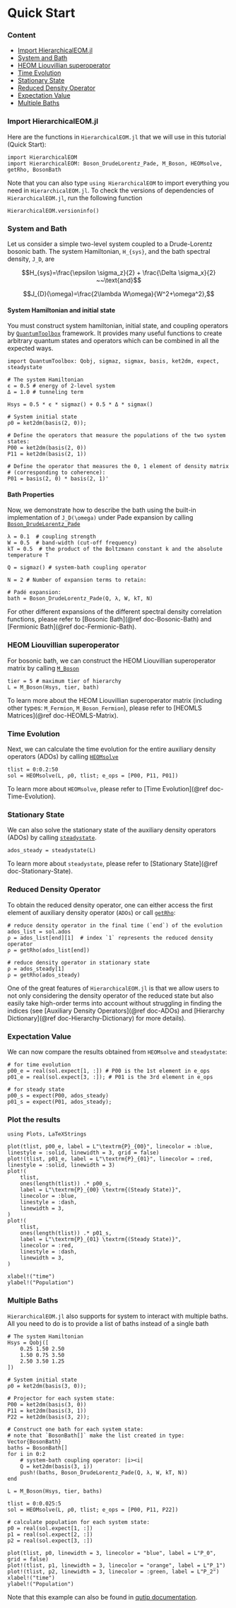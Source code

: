 # Quick Start

### Content
- [Import HierarchicalEOM.jl](#Import-HierarchicalEOM.jl)
- [System and Bath](#System-and-Bath)
- [HEOM Liouvillian superoperator](#HEOM-Liouvillian-superoperator)
- [Time Evolution](#Time-Evolution)
- [Stationary State](#Stationary-State)
- [Reduced Density Operator](#Reduced-Density-Operator)
- [Expectation Value](#Expectation-Value)
- [Multiple Baths](#Multiple-Baths)

### Import HierarchicalEOM.jl

Here are the functions in `HierarchicalEOM.jl` that we will use in this tutorial (Quick Start):

```@example quick_start
import HierarchicalEOM
import HierarchicalEOM: Boson_DrudeLorentz_Pade, M_Boson, HEOMsolve, getRho, BosonBath
```

Note that you can also type `using HierarchicalEOM` to import everything you need in `HierarchicalEOM.jl`.
To check the versions of dependencies of `HierarchicalEOM.jl`, run the following function

```@example quick_start
HierarchicalEOM.versioninfo()
```

### System and Bath

Let us consider a simple two-level system coupled to a Drude-Lorentz bosonic bath. The system Hamiltonian, ``H_{sys}``, and the bath spectral density, ``J_D``, are

```math
H_{sys}=\frac{\epsilon \sigma_z}{2} + \frac{\Delta \sigma_x}{2} ~~\text{and}
```  

```math
J_{D}(\omega)=\frac{2\lambda W\omega}{W^2+\omega^2},
```
#### System Hamiltonian and initial state

You must construct system hamiltonian, initial state, and coupling operators by [`QuantumToolbox`](https://github.com/qutip/QuantumToolbox.jl) framework. It provides many useful functions to create arbitrary quantum states and operators which can be combined in all the expected ways.

```@example quick_start
import QuantumToolbox: Qobj, sigmaz, sigmax, basis, ket2dm, expect, steadystate
```

```@example quick_start
# The system Hamiltonian
ϵ = 0.5 # energy of 2-level system
Δ = 1.0 # tunneling term

Hsys = 0.5 * ϵ * sigmaz() + 0.5 * Δ * sigmax()

# System initial state
ρ0 = ket2dm(basis(2, 0));

# Define the operators that measure the populations of the two system states:
P00 = ket2dm(basis(2, 0))
P11 = ket2dm(basis(2, 1))

# Define the operator that measures the 0, 1 element of density matrix
# (corresponding to coherence):
P01 = basis(2, 0) * basis(2, 1)'
```

#### Bath Properties

Now, we demonstrate how to describe the bath using the built-in implementation of ``J_D(\omega)`` under Pade expansion by calling [`Boson_DrudeLorentz_Pade`](@ref)

```@example quick_start
λ = 0.1  # coupling strength
W = 0.5  # band-width (cut-off frequency)
kT = 0.5  # the product of the Boltzmann constant k and the absolute temperature T

Q = sigmaz() # system-bath coupling operator

N = 2 # Number of expansion terms to retain:

# Padé expansion:
bath = Boson_DrudeLorentz_Pade(Q, λ, W, kT, N)
```

For other different expansions of the different spectral density correlation functions, please refer to [Bosonic Bath](@ref doc-Bosonic-Bath) and [Fermionic Bath](@ref doc-Fermionic-Bath).

### HEOM Liouvillian superoperator

For bosonic bath, we can construct the HEOM Liouvillian superoperator matrix by calling [`M_Boson`](@ref)

```@example quick_start
tier = 5 # maximum tier of hierarchy
L = M_Boson(Hsys, tier, bath)
```

To learn more about the HEOM Liouvillian superoperator matrix (including other types: `M_Fermion`, `M_Boson_Fermion`), please refer to [HEOMLS Matrices](@ref doc-HEOMLS-Matrix).

### Time Evolution

Next, we can calculate the time evolution for the entire auxiliary density operators (ADOs) by calling [`HEOMsolve`](@ref)

```@example quick_start
tlist = 0:0.2:50
sol = HEOMsolve(L, ρ0, tlist; e_ops = [P00, P11, P01])
```

To learn more about `HEOMsolve`, please refer to [Time Evolution](@ref doc-Time-Evolution).

### Stationary State

We can also solve the stationary state of the auxiliary density operators (ADOs) by calling [`steadystate`](@ref).

```@example quick_start
ados_steady = steadystate(L)
```

To learn more about `steadystate`, please refer to [Stationary State](@ref doc-Stationary-State).

### Reduced Density Operator

To obtain the reduced density operator, one can either access the first element of auxiliary density operator (`ADOs`) or call [`getRho`](@ref):

```@example quick_start
# reduce density operator in the final time (`end`) of the evolution
ados_list = sol.ados
ρ = ados_list[end][1]  # index `1` represents the reduced density operator
ρ = getRho(ados_list[end])

# reduce density operator in stationary state
ρ = ados_steady[1]
ρ = getRho(ados_steady)
```

One of the great features of `HierarchicalEOM.jl` is that we allow users to not only considering the density operator of the reduced state but also easily take high-order terms into account without struggling in finding the indices (see [Auxiliary Density Operators](@ref doc-ADOs) and [Hierarchy Dictionary](@ref doc-Hierarchy-Dictionary) for more details).

### Expectation Value

We can now compare the results obtained from `HEOMsolve` and `steadystate`:

```@example quick_start
# for time evolution
p00_e = real(sol.expect[1, :]) # P00 is the 1st element in e_ops
p01_e = real(sol.expect[3, :]); # P01 is the 3rd element in e_ops

# for steady state
p00_s = expect(P00, ados_steady)
p01_s = expect(P01, ados_steady);
```

### Plot the results

```@example quick_start
using Plots, LaTeXStrings

plot(tlist, p00_e, label = L"\textrm{P}_{00}", linecolor = :blue, linestyle = :solid, linewidth = 3, grid = false)
plot!(tlist, p01_e, label = L"\textrm{P}_{01}", linecolor = :red, linestyle = :solid, linewidth = 3)
plot!(
    tlist,
    ones(length(tlist)) .* p00_s,
    label = L"\textrm{P}_{00} \textrm{(Steady State)}",
    linecolor = :blue,
    linestyle = :dash,
    linewidth = 3,
)
plot!(
    tlist,
    ones(length(tlist)) .* p01_s,
    label = L"\textrm{P}_{01} \textrm{(Steady State)}",
    linecolor = :red,
    linestyle = :dash,
    linewidth = 3,
)

xlabel!("time")
ylabel!("Population")
```

### Multiple Baths

`HierarchicalEOM.jl` also supports for system to interact with multiple baths. All you need to do is to provide a list of baths instead of a single bath

```@example quick_start
# The system Hamiltonian
Hsys = Qobj([
    0.25 1.50 2.50
    1.50 0.75 3.50
    2.50 3.50 1.25
])

# System initial state
ρ0 = ket2dm(basis(3, 0));

# Projector for each system state:
P00 = ket2dm(basis(3, 0))
P11 = ket2dm(basis(3, 1))
P22 = ket2dm(basis(3, 2));

# Construct one bath for each system state:
# note that `BosonBath[]` make the list created in type: Vector{BosonBath}
baths = BosonBath[]
for i in 0:2
    # system-bath coupling operator: |i><i|
    Q = ket2dm(basis(3, i))
    push!(baths, Boson_DrudeLorentz_Pade(Q, λ, W, kT, N))
end

L = M_Boson(Hsys, tier, baths)

tlist = 0:0.025:5
sol = HEOMsolve(L, ρ0, tlist; e_ops = [P00, P11, P22])

# calculate population for each system state:
p0 = real(sol.expect[1, :])
p1 = real(sol.expect[2, :])
p2 = real(sol.expect[3, :])

plot(tlist, p0, linewidth = 3, linecolor = "blue", label = L"P_0", grid = false)
plot!(tlist, p1, linewidth = 3, linecolor = "orange", label = L"P_1")
plot!(tlist, p2, linewidth = 3, linecolor = :green, label = L"P_2")
xlabel!("time")
ylabel!("Population")
```

Note that this example can also be found in [qutip documentation](https://qutip.org/docs/latest/guide/heom/bosonic.html).
